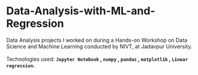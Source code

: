 # Data-Analysis-with-ML-and-Regression

Data Analysis projects I worked on during a Hands-on Workshop on Data Science and Machine Learning conducted by NIVT, at Jadavpur University. <br><br>
Technologies used: <strong> <code>Jupyter Notebook</code> , <code>numpy</code> , <code>pandas</code> , <code>matplotlib</code> , <code>Linear regression</code>.</strong>
